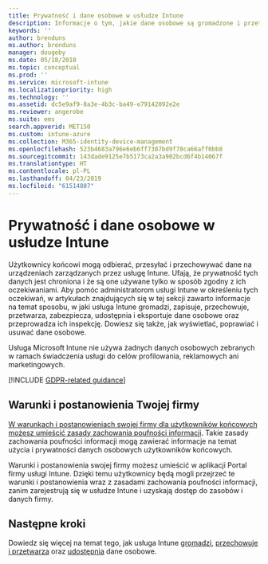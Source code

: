 ```yaml
---
title: Prywatność i dane osobowe w usłudze Intune
description: Informacje o tym, jakie dane osobowe są gromadzone i przetwarzane w usłudze Intune.
keywords: ''
author: brenduns
ms.author: brenduns
manager: dougeby
ms.date: 05/18/2018
ms.topic: conceptual
ms.prod: ''
ms.service: microsoft-intune
ms.localizationpriority: high
ms.technology: ''
ms.assetid: dc5e9af9-8a3e-4b3c-ba49-e79142092e2e
ms.reviewer: angerobe
ms.suite: ems
search.appverid: MET150
ms.custom: intune-azure
ms.collection: M365-identity-device-management
ms.openlocfilehash: 523b4683a796e6eb6ff7387bd9f78ca66aff0bb8
ms.sourcegitcommit: 143dade9125e7b5173ca2a3a902bcd6f4b14067f
ms.translationtype: HT
ms.contentlocale: pl-PL
ms.lasthandoff: 04/23/2019
ms.locfileid: "61514807"
---
```

# <a name="privacy-and-personal-data-in-intune"></a>Prywatność i dane osobowe w usłudze Intune

Użytkownicy końcowi mogą odbierać, przesyłać i przechowywać dane na urządzeniach zarządzanych przez usługę Intune. Ufają, że prywatność tych danych jest chroniona i że są one używane tylko w sposób zgodny z ich oczekiwaniami. Aby pomóc administratorom usługi Intune w określeniu tych oczekiwań, w artykułach znajdujących się w tej sekcji zawarto informacje na temat sposobu, w jaki usługa Intune gromadzi, zapisuje, przechowuje, przetwarza, zabezpiecza, udostępnia i eksportuje dane osobowe oraz przeprowadza ich inspekcję. Dowiesz się także, jak wyświetlać, poprawiać i usuwać dane osobowe.

Usługa Microsoft Intune nie używa żadnych danych osobowych zebranych w ramach świadczenia usługi do celów profilowania, reklamowych ani marketingowych.

[!INCLUDE [GDPR-related guidance](./includes/gdpr-dsr-and-stp-note.md)]

## <a name="your-company-terms-and-conditions"></a>Warunki i postanowienia Twojej firmy

[W warunkach i postanowieniach swojej firmy dla użytkowników końcowych możesz umieścić zasady zachowania poufności informacji](company-portal-app.md). Takie zasady zachowania poufności informacji mogą zawierać informacje na temat użycia i prywatności danych osobowych użytkowników końcowych.

Warunki i postanowienia swojej firmy możesz umieścić w aplikacji Portal firmy usługi Intune. Dzięki temu użytkownicy będą mogli przejrzeć te warunki i postanowienia wraz z zasadami zachowania poufności informacji, zanim zarejestrują się w usłudze Intune i uzyskają dostęp do zasobów i danych firmy.

## <a name="next-steps"></a>Następne kroki

Dowiedz się więcej na temat tego, jak usługa Intune [gromadzi](privacy-data-collect.md), [przechowuje i przetwarza](privacy-data-store-process.md) oraz [udostępnia](privacy-data-secure-share.md) dane osobowe. 
